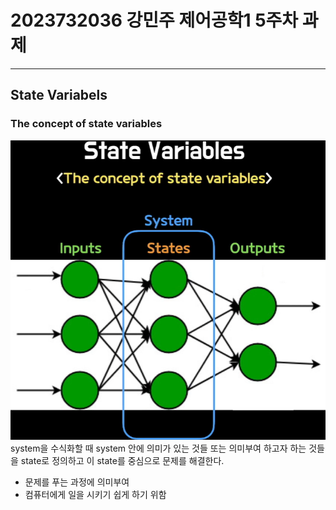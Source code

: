 # 2023732036 강민주 제어공학1 5주차 과제

---

## State Variabels
### The concept of state variables
![The concept of state variable](photo/1.png)  
system을 수식화할 때 system 안에 의미가 있는 것들 또는 의미부여 하고자 하는 것들을 state로 정의하고 이 state를 중심으로 문제를 해결한다.  
* 문제를 푸는 과정에 의미부여
* 컴퓨터에게 일을 시키기 쉽게 하기 위함
